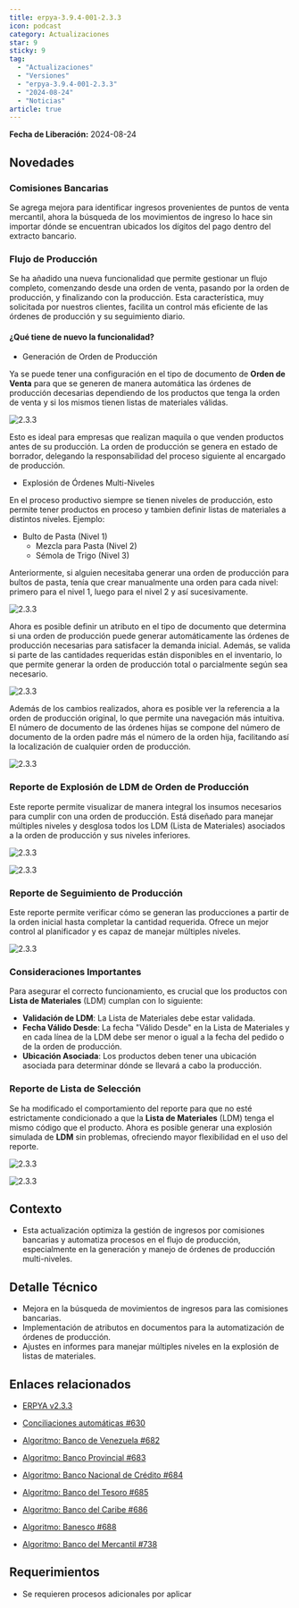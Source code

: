 ```yaml
---
title: erpya-3.9.4-001-2.3.3
icon: podcast
category: Actualizaciones
star: 9
sticky: 9
tag:
  - "Actualizaciones"
  - "Versiones"
  - "erpya-3.9.4-001-2.3.3"
  - "2024-08-24"
  - "Noticias"
article: true
---
```


**Fecha de Liberación:** 2024-08-24

## Novedades

### Comisiones Bancarias

Se agrega mejora para identificar ingresos provenientes de puntos de venta mercantil, ahora la búsqueda de los movimientos de ingreso lo hace sin importar dónde se encuentran ubicados los dígitos del pago dentro del extracto bancario.

### Flujo de Producción

Se ha añadido una nueva funcionalidad que permite gestionar un flujo completo, comenzando desde una orden de venta, pasando por la orden de producción, y finalizando con la producción. Esta característica, muy solicitada por nuestros clientes, facilita un control más eficiente de las órdenes de producción y su seguimiento diario.

#### ¿Qué tiene de nuevo la funcionalidad?

- Generación de Orden de Producción

Ya se puede tener una configuración en el tipo de documento de **Orden de Venta** para que se generen de manera automática las órdenes de producción decesarias dependiendo de los productos que tenga la orden de venta y si los mismos tienen listas de materiales válidas.

![2.3.3](/assets/img/downloads/updates/resources/adempiere-patch-zk-2.3.3-img1.png)

Esto es ideal para empresas que realizan maquila o que venden productos antes de su producción. La orden de producción se genera en estado de borrador, delegando la responsabilidad del proceso siguiente al encargado de producción.

- Explosión de Órdenes Multi-Niveles

En el proceso productivo siempre se tienen niveles de producción, esto permite tener productos en proceso y tambien definir listas de materiales a distintos niveles. Ejemplo:

- Bulto de Pasta (Nivel 1)
  - Mezcla para Pasta (Nivel 2)
  - Sémola de Trigo (Nivel 3)

Anteriormente, si alguien necesitaba generar una orden de producción para bultos de pasta, tenía que crear manualmente una orden para cada nivel: primero para el nivel 1, luego para el nivel 2 y así sucesivamente.

![2.3.3](/assets/img/downloads/updates/resources/adempiere-patch-zk-2.3.3-img2.png)

Ahora es posible definir un atributo en el tipo de documento que determina si una orden de producción puede generar automáticamente las órdenes de producción necesarias para satisfacer la demanda inicial. Además, se valida si parte de las cantidades requeridas están disponibles en el inventario, lo que permite generar la orden de producción total o parcialmente según sea necesario.

![2.3.3](/assets/img/downloads/updates/resources/adempiere-patch-zk-2.3.3-img3.png)

Además de los cambios realizados, ahora es posible ver la referencia a la orden de producción original, lo que permite una navegación más intuitiva. El número de documento de las órdenes hijas se compone del número de documento de la orden padre más el número de la orden hija, facilitando así la localización de cualquier orden de producción.

![2.3.3](/assets/img/downloads/updates/resources/adempiere-patch-zk-2.3.3-img4.png)

### Reporte de Explosión de LDM de Orden de Producción

Este reporte permite visualizar de manera integral los insumos necesarios para cumplir con una orden de producción. Está diseñado para manejar múltiples niveles y desglosa todos los LDM (Lista de Materiales) asociados a la orden de producción y sus niveles inferiores.

![2.3.3](/assets/img/downloads/updates/resources/adempiere-patch-zk-2.3.3-img5.png)

![2.3.3](/assets/img/downloads/updates/resources/adempiere-patch-zk-2.3.3-img6.png)

### Reporte de Seguimiento de Producción

Este reporte permite verificar cómo se generan las producciones a partir de la orden inicial hasta completar la cantidad requerida. Ofrece un mejor control al planificador y es capaz de manejar múltiples niveles.

![2.3.3](/assets/img/downloads/updates/resources/adempiere-patch-zk-2.3.3-img7.png)

### Consideraciones Importantes

Para asegurar el correcto funcionamiento, es crucial que los productos con **Lista de Materiales** (LDM) cumplan con lo siguiente:

- **Validación de LDM**: La Lista de Materiales debe estar validada.
- **Fecha Válido Desde**: La fecha "Válido Desde" en la Lista de Materiales y en cada línea de la LDM debe ser menor o igual a la fecha del pedido o de la orden de producción.
- **Ubicación Asociada**: Los productos deben tener una ubicación asociada para determinar dónde se llevará a cabo la producción.

### Reporte de Lista de Selección

Se ha modificado el comportamiento del reporte para que no esté estrictamente condicionado a que la **Lista de Materiales** (LDM) tenga el mismo código que el producto. Ahora es posible generar una explosión simulada de **LDM** sin problemas, ofreciendo mayor flexibilidad en el uso del reporte.

![2.3.3](/assets/img/downloads/updates/resources/adempiere-patch-zk-2.3.3-img8.png)

![2.3.3](/assets/img/downloads/updates/resources/adempiere-patch-zk-2.3.3-img9.png)

## Contexto

- Esta actualización optimiza la gestión de ingresos por comisiones bancarias y automatiza procesos en el flujo de producción, especialmente en la generación y manejo de órdenes de producción multi-niveles.

## Detalle Técnico

- Mejora en la búsqueda de movimientos de ingresos para las comisiones bancarias.
- Implementación de atributos en documentos para la automatización de órdenes de producción.
- Ajustes en informes para manejar múltiples niveles en la explosión de listas de materiales.

## Enlaces relacionados

- [ERPYA v2.3.3](https://github.com/erpya/adempiere_patch_zk/releases/tag/2.3.3)

- [Conciliaciones automáticas #630](https://github.com/erpcya/Control-PROSEIN/issues/630)
- [Algoritmo: Banco de Venezuela #682](https://github.com/erpcya/Control-PROSEIN/issues/682)
- [Algoritmo: Banco Provincial #683](https://github.com/erpcya/Control-PROSEIN/issues/683)
- [Algoritmo: Banco Nacional de Crédito #684](https://github.com/erpcya/Control-PROSEIN/issues/684)
- [Algoritmo: Banco del Tesoro #685](https://github.com/erpcya/Control-PROSEIN/issues/685)
- [Algoritmo: Banco del Caribe #686](https://github.com/erpcya/Control-PROSEIN/issues/686)
- [Algoritmo: Banesco #688](https://github.com/erpcya/Control-PROSEIN/issues/688)
- [Algoritmo: Banco del Mercantil #738](https://github.com/erpcya/Control-PROSEIN/issues/738)

## Requerimientos

- Se requieren procesos adicionales por aplicar

